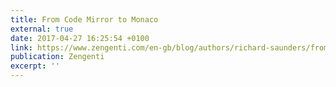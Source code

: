 ```yaml
---
title: From Code Mirror to Monaco
external: true
date: 2017-04-27 16:25:54 +0100
link: https://www.zengenti.com/en-gb/blog/authors/richard-saunders/from-code-mirror-to-monaco.aspx
publication: Zengenti
excerpt: ''
---
```

